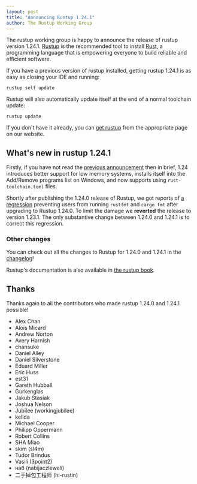 ```yaml
---
layout: post
title: "Announcing Rustup 1.24.1"
author: The Rustup Working Group
---
```


The rustup working group is happy to announce the release of rustup version 1.24.1. [Rustup][install] is the recommended tool to install [Rust][rust], a programming language that is empowering everyone to build reliable and efficient software.

If you have a previous version of rustup installed, getting rustup 1.24.1 is as easy as closing your IDE and running:

```
rustup self update
```

Rustup will also automatically update itself at the end of a normal toolchain update:

```
rustup update
```

If you don't have it already, you can [get rustup][install] from the appropriate page on our website.

[rust]: https://www.rust-lang.org
[install]: https://rustup.rs

## What's new in rustup 1.24.1

Firstly, if you have not read the [previous announcement][1.24.0] then in brief, 1.24
introduces better support for low memory systems, installs itself into the Add/Remove programs
list on Windows, and now supports using `rust-toolchain.toml` files.

[1.24.0]: https://blog.rust-lang.org/2021/04/27/Rustup-1.24.0.html

Shortly after publishing the 1.24.0 release of Rustup, we got reports of [a regression][2737]
preventing users from running `rustfmt` and `cargo fmt` after upgrading to
Rustup 1.24.0. To limit the damage we **reverted** the release to version
1.23.1. The only substantive change between 1.24.0 and 1.24.1 is to correct this regression.

[2737]: https://github.com/rust-lang/rustup/issues/2737

### Other changes

You can check out all the changes to Rustup for 1.24.0 and 1.24.1 in the [changelog]!

Rustup's documentation is also available in [the rustup book][book].

[changelog]: https://github.com/rust-lang/rustup/blob/stable/CHANGELOG.md
[book]: https://rust-lang.github.io/rustup/

## Thanks

Thanks again to all the contributors who made rustup 1.24.0 and 1.24.1 possible!

- Alex Chan
- Aloïs Micard
- Andrew Norton
- Avery Harnish
- chansuke
- Daniel Alley
- Daniel Silverstone
- Eduard Miller
- Eric Huss
- est31
- Gareth Hubball
- Gurkenglas
- Jakub Stasiak
- Joshua Nelson
- Jubilee (workingjubilee)
- kellda
- Michael Cooper
- Philipp Oppermann
- Robert Collins
- SHA Miao
- skim (sl4m)
- Tudor Brindus
- Vasili (3point2)
- наб (nabijaczleweli)
- 二手掉包工程师 (hi-rustin)
